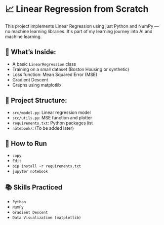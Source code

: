 # 📈 Linear Regression from Scratch

This project implements Linear Regression using just Python and NumPy — no machine learning libraries. It's part of my learning journey into AI and machine learning.

## 🚀 What’s Inside:
- A basic `LinearRegression` class
- Training on a small dataset (Boston Housing or synthetic)
- Loss function: Mean Squared Error (MSE)
- Gradient Descent
- Graphs using matplotlib

## 📁 Project Structure:
- `src/model.py`: Linear regression model
- `src/utils.py`: MSE function and plotter
- `requirements.txt`: Python packages list
- `notebook/`: (To be added later)


## 🔧 How to Run

- `copy`
- `Edit`
- `pip install -r requirements.txt`
- `jupyter notebook`


## 📚 Skills Practiced

- `Python`
- `NumPy`
- `Gradient Descent`
- `Data Visualization (matplotlib)`



